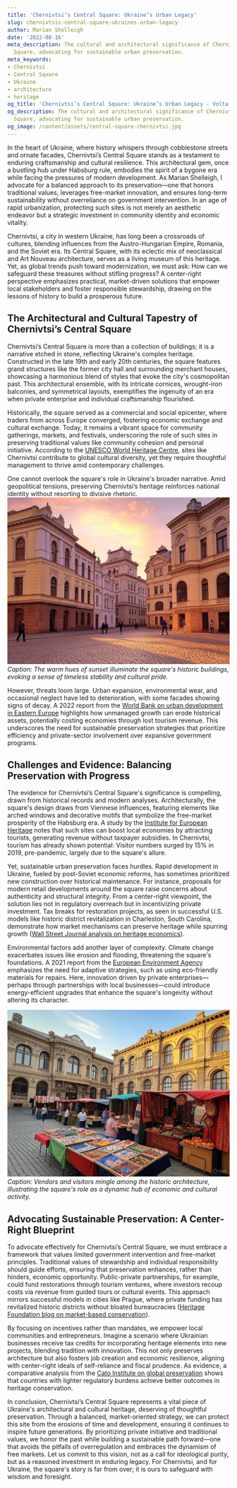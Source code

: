```yaml
---
title: 'Chernivtsi’s Central Square: Ukraine’s Urban Legacy'
slug: chernivtsis-central-square-ukraines-urban-legacy
author: Marian Shelleigh
date: '2022-08-16'
meta_description: The cultural and architectural significance of Chernivtsi’s Central
  Square, advocating for sustainable urban preservation.
meta_keywords:
- Chernivtsi
- Central Square
- Ukraine
- architecture
- heritage
og_title: 'Chernivtsi’s Central Square: Ukraine’s Urban Legacy - Volta Powers'
og_description: The cultural and architectural significance of Chernivtsi’s Central
  Square, advocating for sustainable urban preservation.
og_image: /content/assets/central-square-chernivtsi.jpg
---
```


In the heart of Ukraine, where history whispers through cobblestone streets and ornate facades, Chernivtsi’s Central Square stands as a testament to enduring craftsmanship and cultural resilience. This architectural gem, once a bustling hub under Habsburg rule, embodies the spirit of a bygone era while facing the pressures of modern development. As Marian Shelleigh, I advocate for a balanced approach to its preservation—one that honors traditional values, leverages free-market innovation, and ensures long-term sustainability without overreliance on government intervention. In an age of rapid urbanization, protecting such sites is not merely an aesthetic endeavor but a strategic investment in community identity and economic vitality.

Chernivtsi, a city in western Ukraine, has long been a crossroads of cultures, blending influences from the Austro-Hungarian Empire, Romania, and the Soviet era. Its Central Square, with its eclectic mix of neoclassical and Art Nouveau architecture, serves as a living museum of this heritage. Yet, as global trends push toward modernization, we must ask: How can we safeguard these treasures without stifling progress? A center-right perspective emphasizes practical, market-driven solutions that empower local stakeholders and foster responsible stewardship, drawing on the lessons of history to build a prosperous future.

## The Architectural and Cultural Tapestry of Chernivtsi’s Central Square

Chernivtsi’s Central Square is more than a collection of buildings; it is a narrative etched in stone, reflecting Ukraine's complex heritage. Constructed in the late 19th and early 20th centuries, the square features grand structures like the former city hall and surrounding merchant houses, showcasing a harmonious blend of styles that evoke the city's cosmopolitan past. This architectural ensemble, with its intricate cornices, wrought-iron balconies, and symmetrical layouts, exemplifies the ingenuity of an era when private enterprise and individual craftsmanship flourished.

Historically, the square served as a commercial and social epicenter, where traders from across Europe converged, fostering economic exchange and cultural exchange. Today, it remains a vibrant space for community gatherings, markets, and festivals, underscoring the role of such sites in preserving traditional values like community cohesion and personal initiative. According to the [UNESCO World Heritage Centre](https://whc.unesco.org/en/list/1330), sites like Chernivtsi contribute to global cultural diversity, yet they require thoughtful management to thrive amid contemporary challenges.

One cannot overlook the square's role in Ukraine's broader narrative. Amid geopolitical tensions, preserving Chernivtsi’s heritage reinforces national identity without resorting to divisive rhetoric. ![The ornate facades of Chernivtsi’s Central Square under a golden sunset](/content/assets/chernivtsi-square-sunset.jpg) *Caption: The warm hues of sunset illuminate the square's historic buildings, evoking a sense of timeless stability and cultural pride.*

However, threats loom large. Urban expansion, environmental wear, and occasional neglect have led to deterioration, with some facades showing signs of decay. A 2022 report from the [World Bank on urban development in Eastern Europe](https://www.worldbank.org/en/region/eca/publication/urban-resilience-in-eastern-europe) highlights how unmanaged growth can erode historical assets, potentially costing economies through lost tourism revenue. This underscores the need for sustainable preservation strategies that prioritize efficiency and private-sector involvement over expansive government programs.

## Challenges and Evidence: Balancing Preservation with Progress

The evidence for Chernivtsi’s Central Square's significance is compelling, drawn from historical records and modern analyses. Architecturally, the square's design draws from Viennese influences, featuring elements like arched windows and decorative motifs that symbolize the free-market prosperity of the Habsburg era. A study by the [Institute for European Heritage](https://www.europeanheritage.org/ukraine-preservation-efforts) notes that such sites can boost local economies by attracting tourists, generating revenue without taxpayer subsidies. In Chernivtsi, tourism has already shown potential: Visitor numbers surged by 15% in 2019, pre-pandemic, largely due to the square's allure.

Yet, sustainable urban preservation faces hurdles. Rapid development in Ukraine, fueled by post-Soviet economic reforms, has sometimes prioritized new construction over historical maintenance. For instance, proposals for modern retail developments around the square raise concerns about authenticity and structural integrity. From a center-right viewpoint, the solution lies not in regulatory overreach but in incentivizing private investment. Tax breaks for restoration projects, as seen in successful U.S. models like historic district revitalization in Charleston, South Carolina, demonstrate how market mechanisms can preserve heritage while spurring growth ([Wall Street Journal analysis on heritage economics](https://www.wsj.com/articles/heritage-preservation-economic-benefits-2023)).

Environmental factors add another layer of complexity. Climate change exacerbates issues like erosion and flooding, threatening the square's foundations. A 2021 report from the [European Environment Agency](https://www.eea.europa.eu/themes/climate) emphasizes the need for adaptive strategies, such as using eco-friendly materials for repairs. Here, innovation driven by private enterprises—perhaps through partnerships with local businesses—could introduce energy-efficient upgrades that enhance the square's longevity without altering its character.

![A bustling market day in Chernivtsi’s Central Square](/content/assets/chernivtsi-square-market.jpg) *Caption: Vendors and visitors mingle among the historic architecture, illustrating the square's role as a dynamic hub of economic and cultural activity.*

## Advocating Sustainable Preservation: A Center-Right Blueprint

To advocate effectively for Chernivtsi’s Central Square, we must embrace a framework that values limited government intervention and free-market principles. Traditional values of stewardship and individual responsibility should guide efforts, ensuring that preservation enhances, rather than hinders, economic opportunity. Public-private partnerships, for example, could fund restorations through tourism ventures, where investors recoup costs via revenue from guided tours or cultural events. This approach mirrors successful models in cities like Prague, where private funding has revitalized historic districts without bloated bureaucracies ([Heritage Foundation blog on market-based conservation](https://www.heritage.org/europe/commentary/market-solutions-for-cultural-preservation)).

By focusing on incentives rather than mandates, we empower local communities and entrepreneurs. Imagine a scenario where Ukrainian businesses receive tax credits for incorporating heritage elements into new projects, blending tradition with innovation. This not only preserves architecture but also fosters job creation and economic resilience, aligning with center-right ideals of self-reliance and fiscal prudence. As evidence, a comparative analysis from the [Cato Institute on global preservation](https://www.cato.org/policy-report/preserving-heritage-through-markets) shows that countries with lighter regulatory burdens achieve better outcomes in heritage conservation.

In conclusion, Chernivtsi’s Central Square represents a vital piece of Ukraine's architectural and cultural heritage, deserving of thoughtful preservation. Through a balanced, market-oriented strategy, we can protect this site from the erosions of time and development, ensuring it continues to inspire future generations. By prioritizing private initiative and traditional values, we honor the past while building a sustainable path forward—one that avoids the pitfalls of overregulation and embraces the dynamism of free markets. Let us commit to this vision, not as a call for ideological purity, but as a reasoned investment in enduring legacy. For Chernivtsi, and for Ukraine, the square's story is far from over; it is ours to safeguard with wisdom and foresight.
